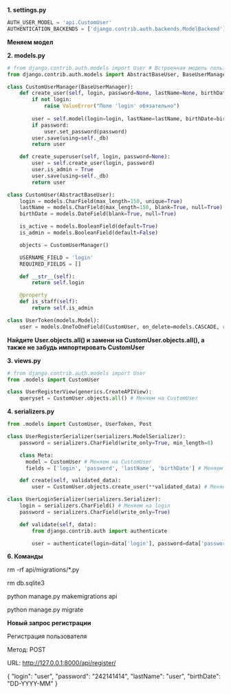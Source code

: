 **1. settings.py** 
```python
AUTH_USER_MODEL = 'api.CustomUser'
AUTHENTICATION_BACKENDS = ['django.contrib.auth.backends.ModelBackend']
```

**Меняем модел**

**2. models.py**
```python
# from django.contrib.auth.models import User # Встроенная модель пользователя Django
from django.contrib.auth.models import AbstractBaseUser, BaseUserManager

class CustomUserManager(BaseUserManager):
    def create_user(self, login, password=None, lastName=None, birthDate=None):
        if not login:
            raise ValueError("Поле 'login' обязательно")
        
        user = self.model(login=login, lastName=lastName, birthDate=birthDate)
        if password:
            user.set_password(password)
        user.save(using=self._db)
        return user

    def create_superuser(self, login, password=None):
        user = self.create_user(login, password)
        user.is_admin = True
        user.save(using=self._db)
        return user

class CustomUser(AbstractBaseUser):
    login = models.CharField(max_length=150, unique=True)
    lastName = models.CharField(max_length=150, blank=True, null=True)
    birthDate = models.DateField(blank=True, null=True)

    is_active = models.BooleanField(default=True)
    is_admin = models.BooleanField(default=False)

    objects = CustomUserManager()

    USERNAME_FIELD = 'login'
    REQUIRED_FIELDS = []

    def __str__(self):
        return self.login

    @property
    def is_staff(self):
        return self.is_admin

class UserToken(models.Model):
    user = models.OneToOneField(CustomUser, on_delete=models.CASCADE, related_name='token') # Меняем на CustomUser
```


**Найдите User.objects.all() и замени на CustomUser.objects.all(), а также не забудь импортировать CustomUser**


**3. views.py**
```python
# from django.contrib.auth.models import User
from .models import CustomUser

class UserRegisterView(generics.CreateAPIView):
    queryset = CustomUser.objects.all() # Меняем на CustomUser
```

**4. serializers.py**
```python
from .models import CustomUser, UserToken, Post

class UserRegisterSerializer(serializers.ModelSerializer):
    password = serializers.CharField(write_only=True, min_length=8)

    class Meta:
      model = CustomUser # Меняем на CustomUser
      fields = ['login', 'password', 'lastName', 'birthDate'] # Меняем  новые поля

    def create(self, validated_data):
        user = CustomUser.objects.create_user(**validated_data) # Меняем на CustomUser

class UserLoginSerializer(serializers.Serializer):
    login = serializers.CharField() # Меняем на login
    password = serializers.CharField(write_only=True)

    def validate(self, data):
        from django.contrib.auth import authenticate

        user = authenticate(login=data['login'], password=data['password']) # Меняем на login
```

**6. Команды**

rm -rf api/migrations/*.py

rm db.sqlite3

python manage.py makemigrations api

python manage.py migrate


**Новый запрос регистрации**

Регистрация пользователя 

Метод: POST 

URL: http://127.0.0.1:8000/api/register/ 

{ "login": "user", "password": "242141414", "lastName": "user", "birthDate": "DD-YYYY-MM" }

